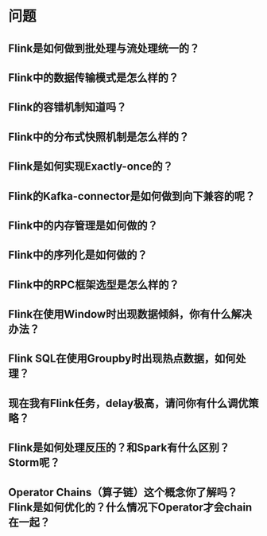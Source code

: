 # 问题
## Flink是如何做到批处理与流处理统一的？


## Flink中的数据传输模式是怎么样的？

## Flink的容错机制知道吗？

## Flink中的分布式快照机制是怎么样的？

## Flink是如何实现Exactly-once的？

## Flink的Kafka-connector是如何做到向下兼容的呢？

## Flink中的内存管理是如何做的？

## Flink中的序列化是如何做的？

## Flink中的RPC框架选型是怎么样的？

## Flink在使用Window时出现数据倾斜，你有什么解决办法？

## Flink SQL在使用Groupby时出现热点数据，如何处理？

## 现在我有Flink任务，delay极高，请问你有什么调优策略？

## Flink是如何处理反压的？和Spark有什么区别？Storm呢？

## Operator Chains（算子链）这个概念你了解吗？Flink是如何优化的？什么情况下Operator才会chain在一起？

